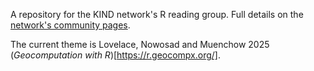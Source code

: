 A repository for the KIND network's R reading group. Full details on the [network's community pages](https://nes-dew.github.io/KIND-community-standards/rreadgr.html).

The current theme is Lovelace, Nowosad and Muenchow 2025 (*Geocomputation with R*)[https://r.geocompx.org/].